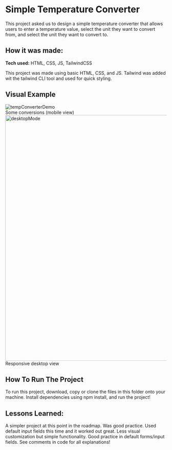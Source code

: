 # Simple Temperature Converter

This project asked us to design a simple temperature converter that allows users to enter a temperature value, select the unit they want to convert from, and
select the unit they want to convert to. 

## How it was made:

**Tech used:** HTML, CSS, JS, TailwindCSS

This project was made using basic HTML, CSS, and JS. Tailwind was added wit the tailwind CLI tool and used for quick styling. 

## Visual Example

![tempConverterDemo](https://github.com/user-attachments/assets/cd01fb25-dc77-47d4-9312-89e647dcccf7)
<br> Some conversions (mobile view) <br>
<img width="767" alt="desktopMode" src="https://github.com/user-attachments/assets/e210a079-d652-40ea-9a99-53c67da15264" />
<br> Responsive desktop view <br>

## How To Run The Project

To run this project, download, copy or clone the files in this folder onto your machine. Install dependencies using npm install, and run the project!

## Lessons Learned:

A simpler project at this point in the roadmap. Was good practice. Used default input fields this time and it worked out great. Less visual customization
but simple functionality. Good practice in default forms/input fields. See comments in code for all explanations!
